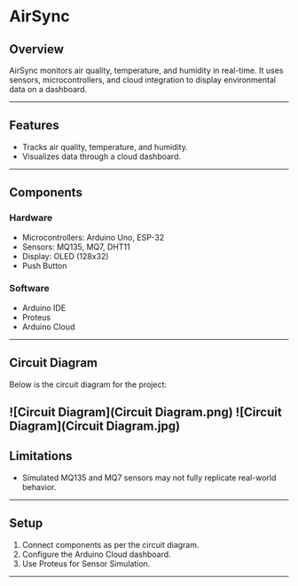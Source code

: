 # AirSync

## Overview
AirSync monitors air quality, temperature, and humidity in real-time. It uses sensors, microcontrollers, and cloud integration to display environmental data on a dashboard.

---

## Features
- Tracks air quality, temperature, and humidity.
- Visualizes data through a cloud dashboard.
---

## Components
### Hardware
- Microcontrollers: Arduino Uno, ESP-32
- Sensors: MQ135, MQ7, DHT11
- Display: OLED (128x32)
- Push Button

### Software
- Arduino IDE
- Proteus
- Arduino Cloud
---

## Circuit Diagram
Below is the circuit diagram for the project:

![Circuit Diagram](Circuit Diagram.png)
![Circuit Diagram](Circuit Diagram.jpg)
---

## Limitations
- Simulated MQ135 and MQ7 sensors may not fully replicate real-world behavior.
---

## Setup
1. Connect components as per the circuit diagram.
2. Configure the Arduino Cloud dashboard.
3. Use Proteus for Sensor Simulation.

---
